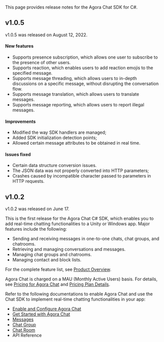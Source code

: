 This page provides release notes for the Agora Chat SDK for C#.

## v1.0.5

v1.0.5 was released on August 12, 2022.

#### New features

- Supports presence subscription, which allows one user to subscribe to the presence of other users.
- Supports reaction, which enables users to add reaction emojis to the specified message.
- Supports message threading, which allows users to in-depth discussions on a specific message, without disrupting the conversation flow.
- Supports message translation, which allows users to translate messages.
- Supports message reporting, which allows users to report illegal messages.

#### Improvements

- Modified the way SDK handlers are managed;
- Added SDK initialization detection points;
- Allowed certain message attributes to be obtained in real time.

#### Issues fixed

- Certain data structure conversion issues.
- The JSON data was not properly converted into HTTP parameters;
- Crashes caused by incompatible character passed to parameters in HTTP requests.

## v1.0.2

v1.0.2 was released on June 17.

This is the first release for the Agora Chat C# SDK, which enables you to add real-time chatting functionalities to a Unity or Windows app. Major features include the following:

- Sending and receiving messages in one-to-one chats, chat groups, and chatrooms.
- Retrieving and managing conversations and messages.
- Managing chat groups and chatrooms.
- Managing contact and block lists.

For the complete feature list, see [Product Overview](./agora_chat_overview?platform=Windows).

Agora Chat is charged on a MAU (Monthly Active Users) basis. For details, see [Pricing for Agora Chat](./agora_chat_pricing?platform=Windows) and [Pricing Plan Details](./agora_chat_plan?platform=Windows).

Refer to the following documentations to enable Agora Chat and use the Chat SDK to implement real-time chatting functionalities in your app:

- [Enable and Configure Agora Chat](./enable_agora_chat?platform=Windows)
- [Get Started with Agora Chat](./agora_chat_get_started_windows?platform=Windows) 
- [Messages](./agora_chat_message_overview?platform=Windows)
- [Chat Group](./agora_chat_group_overview?platform=Windows)
- [Chat Room](./agora_chat_chatroom_overview?platform=Windows)
- API Reference